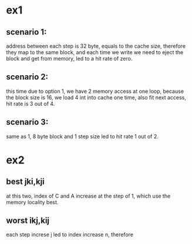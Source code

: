 # ex1

## scenario 1:

address between each step is 32 byte, equals to the cache size, therefore
they map to the same block, and each time we write we need to eject the block and get from memory, led to a hit rate of zero.

## scenario 2:

this time due to option 1, we have 2 memory access at one loop, because the block size is 16, we load 4 int into cache one time, also fit next access, hit rate is 3 out of 4.

## scenario 3:

same as 1, 8 byte block and 1 step size led to hit rate 1 out of 2.

# ex2

## best jki,kji

at this two, index of C and A increase at the step of 1, which use the memory locality best.

## worst ikj,kij

each step increse j led to index increase n, therefore 

